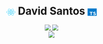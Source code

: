 <div align="center">
  <h1>
    <img align="center" alt="React" height="20" width="25" src="https://raw.githubusercontent.com/devicons/devicon/master/icons/react/react-original.svg">
    David Santos
    <img align="center" alt="Ts" height="20" width="25" src="https://raw.githubusercontent.com/devicons/devicon/master/icons/typescript/typescript-plain.svg">
  </h1>
  <a href="#">
    <img height="160em" src="https://streak-stats.demolab.com/?user=DavidSntdev&theme=dark"/>
    <img loading="lazy" height="160em" src="https://github-readme-stats.vercel.app/api/top-langs/?username=DavidSntDev&layout=compact&langs_count=7&theme=dark"/>
  </a>
  <div>
    <a href = "mailto:contatodavidsantos.dev@gmail.com"><img src="https://img.shields.io/badge/-Gmail-%23333?style=for-the-badge&logo=gmail&logoColor=white" target="_blank"></a>
  </div>
</div>   


